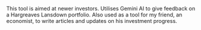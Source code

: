 This tool is aimed at newer investors. Utilises Gemini AI to give feedback on a Hargreaves Lansdown portfolio. Also used as a tool for my friend, an economist, to write articles and updates on his investment progress.
